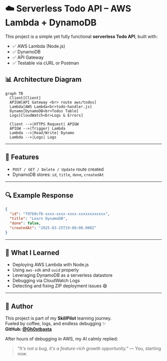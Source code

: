 # ☁️ Serverless Todo API – AWS Lambda + DynamoDB

This project is a simple yet fully functional **serverless Todo API**, built with:

- ✅ AWS Lambda (Node.js)
- ✅ DynamoDB
- ✅ API Gateway
- ✅ Testable via cURL or Postman

## 📊 Architecture Diagram

```mermaid
graph TB
  Client[Client]
  APIGW[API Gateway <br> route aws/todos]
  Lambda[AWS Lambda<br>todo-handler.js]
  Dynamo[DynamoDB<br>Todos Table]
  Logs[CloudWatch<br>Logs & Errors]

  Client -->|HTTPS Request| APIGW
  APIGW -->|Trigger| Lambda
  Lambda -->|Read/Write| Dynamo
  Lambda -->|Logs| Logs
```

---

## 🚀 Features

- `POST / GET / Delete / Update` route created
- DynamoDB stores: `id`, `title`, `done`, `createdAt`

---

## 🔍 Example Response

```json
{
  "id": "f97b9cf6-xxxx-xxxx-xxxx-xxxxxxxxxxxx",
  "title": "Learn DynamoDB",
  "done": false,
  "createdAt": "2025-03-25T19:00:00.000Z"
}
```

---

## 🧠 What I Learned

- Deploying AWS Lambda with Node.js
- Using `aws-sdk` and `uuid` properly
- Leveraging DynamoDB as a serverless datastore
- Debugging via CloudWatch Logs
- Detecting and fixing ZIP deployment issues 😄

---

## 👤 Author

This project is part of my **SkillPilot** learning journey.  
Fueled by coffee, logs, and endless debugging ✨  
**GitHub: [@Gh0stbasta](https://github.com/Gh0stbasta)**

After hours of debugging in AWS, my AI calmly replied:

> _"It's not a bug, it's a feature-rich growth opportunity."_ — You, starting now.
